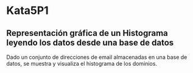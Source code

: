 # Kata5P1
## Representación gráfica de un Histograma leyendo los datos desde una base de datos
Dado un conjunto de direcciones de email almacenadas en una base de datos, se muestra y visualiza el histograma de los dominios.
